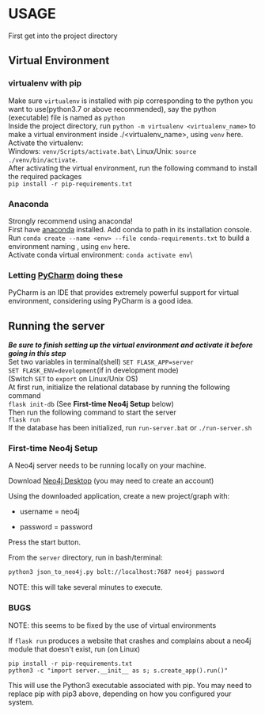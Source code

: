 # USAGE
First get into the project directory
## Virtual Environment
### virtualenv with pip
Make sure `virtualenv` is installed with pip corresponding to the python you want to use(python3.7 or above recommended),
say the python (executable) file is named as `python`\
Inside the project directory, run `python -m virtualenv <virtualenv_name>` to make a virtual environment inside ./<virtualenv_name>, using `venv` here.\
Activate the virtualenv:\
Windows: `venv/Scripts/activate.bat\`
Linux/Unix: `source ./venv/bin/activate`.\
After activating the virtual environment, run the following command to install the required packages\
`pip install -r pip-requirements.txt`
### Anaconda
Strongly recommend using anaconda!\
First have [anaconda](https://www.anaconda.com/) installed. Add conda to path in its installation console.\
Run `conda create --name <env> --file conda-requirements.txt` to build a environment naming <env>, using `env` here.\
Activate conda virtual environment: `conda activate env`\
### Letting [PyCharm](https://www.jetbrains.com/pycharm/) doing these
PyCharm is an IDE that provides extremely powerful support for virtual environment, considering using PyCharm is a good idea.
## Running the server
***Be sure to finish setting up the virtual environment and activate it before going in this step***\
Set two variables in terminal(shell)
`SET FLASK_APP=server` \
`SET FLASK_ENV=development`(if in development mode)\
(Switch `SET` to `export` on Linux/Unix OS)\
At first run, initialize the relational database by running the following command\
`flask init-db` (See **First-time Neo4j Setup** below)\
Then run the following command to start the server\
`flask run`\
If the database has been initialized, run `run-server.bat` or `./run-server.sh` 



### First-time Neo4j Setup

A Neo4j server needs to be running locally on your machine.

Download [Neo4j Desktop](https://neo4j.com/download/) (you may need to create an account)

Using the downloaded application, create a new project/graph with:

* username = neo4j

* password = password

Press the start button.

From the `server` directory, run in bash/terminal:

```bash
python3 json_to_neo4j.py bolt://localhost:7687 neo4j password
```

NOTE: this will take several minutes to execute.





### BUGS

NOTE: this seems to be fixed by the use of virtual environments

If `flask run` produces a website that crashes and complains about a neo4j module that doesn't exist, run (on Linux)

```
pip install -r pip-requirements.txt
python3 -c "import server.__init__ as s; s.create_app().run()"
```

This will use the Python3 executable associated with pip.
 You may need to replace pip with pip3 above, depending on how you configured your system.


